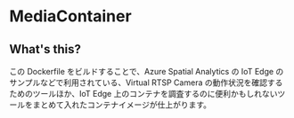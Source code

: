 # MediaContainer
## What's this?
この Dockerfile をビルドすることで、Azure Spatial Analytics の IoT Edge のサンプルなどで利用されている、Virtual RTSP Camera の動作状況を確認するためのツールほか、IoT Edge 上のコンテナを調査するのに便利かもしれないツールをまとめて入れたコンテナイメージが仕上がります。
